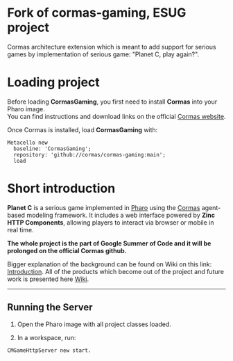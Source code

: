 # Fork of cormas-gaming, ESUG project
Cormas architecture extension which is meant to add support for serious games by implementation of serious game: "Planet C, play again?". 

# Loading project 

Before loading **CormasGaming**, you first need to install **Cormas** into your Pharo image.  
You can find instructions and download links on the official [Cormas website](https://cormas.org/#/).  

Once Cormas is installed, load **CormasGaming** with:  

```st
Metacello new
  baseline: 'CormasGaming';
  repository: 'github://cormas/cormas-gaming:main';
  load
```

# Short introduction

**Planet C** is a serious game implemented in [Pharo](https://pharo.org/) using the [Cormas](https://cormas.org/#/) agent-based modeling framework. It includes a web interface powered by **Zinc HTTP Components**, allowing players to interact via browser or mobile in real time.

**The whole project is the part of Google Summer of Code and it will be prolonged on the official Cormas github.**

Bigger explanation of the background can be found on Wiki on this link: [Introduction](https://github.com/jodz4k/cormas-gaming/wiki/Introduction).
All of the products which become out of the project and future work is presented here [Wiki](https://github.com/jodz4k/cormas-gaming/wiki).

---


## Running the Server

1. Open the Pharo image with all project classes loaded.

2. In a workspace, run:

```smalltalk
CMGameHttpServer new start.

